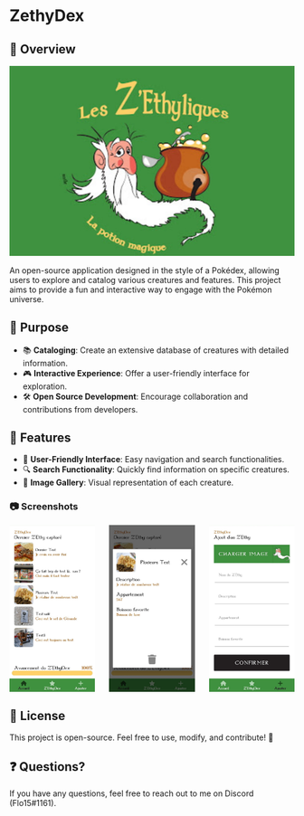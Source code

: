 # ZethyDex

## 🚀 Overview
![Main Preview](assets/img/main.png)

An open-source application designed in the style of a Pokédex, allowing users to explore and catalog various creatures and features. This project aims to provide a fun and interactive way to engage with the Pokémon universe.

## 🎯 Purpose
- 📚 **Cataloging**: Create an extensive database of creatures with detailed information.
- 🎮 **Interactive Experience**: Offer a user-friendly interface for exploration.
- 🛠️ **Open Source Development**: Encourage collaboration and contributions from developers.

## 📝 Features
- 🌟 **User-Friendly Interface**: Easy navigation and search functionalities.
- 🔍 **Search Functionality**: Quickly find information on specific creatures.
- 📸 **Image Gallery**: Visual representation of each creature.

### 📷 Screenshots
<div style="display: flex; justify-content: space-between;">
    <img src="assets/img/1.jpg" alt="Screenshot 1" width="30%">
    <img src="assets/img/2.jpg" alt="Screenshot 2" width="30%">
    <img src="assets/img/3.jpg" alt="Screenshot 3" width="30%">
</div>

## 🌟 License
This project is open-source. Feel free to use, modify, and contribute! 🚀

## ❓ Questions?
If you have any questions, feel free to reach out to me on Discord (Flo15#1161).
